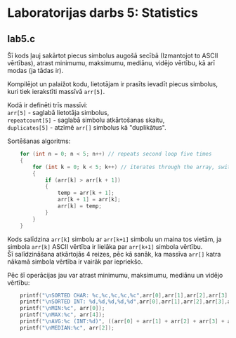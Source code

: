 # Laboratorijas darbs 5: Statistics
## lab5.c

Šī kods ļauj sakārtot piecus simbolus augošā secībā (Izmantojot to ASCII vērtības), atrast minimumu, maksimumu, mediānu, vidējo vērtību, kā arī modas (ja tādas ir).  

Kompilējot un palaižot kodu, lietotājam ir prasīts ievadīt piecus simbolus, kuri tiek ierakstīti massīvā ```arr[5]```.

Kodā ir definēti trīs massīvi:  
```arr[5]``` - saglabā lietotāja simbolus,  
``repeatcount[5]`` - saglabā simbolu atkārtošanas skaitu,  
``duplicates[5]`` - atzīmē ```arr[]``` simbolus kā "duplikātus".

Sortēšanas algoritms:  
``` c
    for (int n = 0; n < 5; n++) // repeats second loop five times
    {
        for (int k = 0; k < 5; k++) // iterates through the array, switching items places if need be
        {
            if (arr[k] > arr[k + 1])
            {
                temp = arr[k + 1];
                arr[k + 1] = arr[k];
                arr[k] = temp;
            }
        }
    }
```
Kods salīdzina ```arr[k]``` simbolu ar ```arr[k+1]``` simbolu un maina tos vietām, ja simbola ```arr[k]``` ASCII vērtība ir lielāka par ```arr[k+1]``` simbola vērtību.  
Šī salīdzināšana atkārtojās 4 reizes, pēc kā sanāk, ka massīva ```arr[]``` katra nākamā simbola vērtība ir vairāk par iepriekšo.  

Pēc šī operācijas jau var atrast minimumu, maksimumu, mediānu un vidējo vērtību:
``` c
    printf("\nSORTED CHAR: %c,%c,%c,%c,%c",arr[0],arr[1],arr[2],arr[3],arr[4]);
    printf("\nSORTED INT: %d,%d,%d,%d,%d",arr[0],arr[1],arr[2],arr[3],arr[4]);
    printf("\nMIN:%c", arr[0]);
    printf("\nMAX:%c", arr[4]);
    printf("\nAVG:%c (INT:%d)", ((arr[0] + arr[1] + arr[2] + arr[3] + arr[4]) / 5), ((arr[0] + arr[1] + arr[2] + arr[3] + arr[4]) / 5));
    printf("\nMEDIAN:%c", arr[2]);
```
